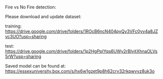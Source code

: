 Fire vs No Fire detection:

Please download and update dataset:

training: https://drive.google.com/drive/folders/1ROcB6ncN404pyQy3VFc0yv4a8JZvc3UO?usp=sharing

test: https://drive.google.com/drive/folders/1p2HgPpIYqs6UWy2rBIyitXhnaOLVs5rW?usp=sharing

Saved model can be found at: https://essexuniversity.box.com/s/hx6w1gzet9p8h62crv32rkpwvvz8uk3o
